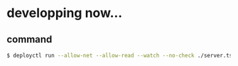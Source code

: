 # developping now...

## command

```bash
$ deployctl run --allow-net --allow-read --watch --no-check ./server.ts
```
